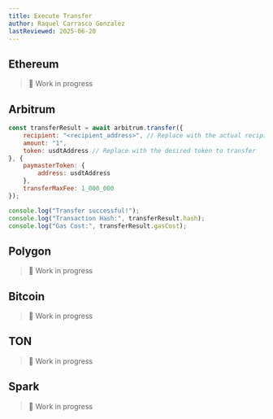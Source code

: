 ```yaml
---
title: Execute Transfer
author: Raquel Carrasco Gonzalez
lastReviewed: 2025-06-20
---
```


## Ethereum
> 🚧 Work in progress

## Arbitrum

```javascript
const transferResult = await arbitrum.transfer({
    recipient: "<recipient_address>", // Replace with the actual recipient address
    amount: "1",
    token: usdtAddress // Replace with the desired token to transfer
}, {
    paymasterToken: {
        address: usdtAddress
    },
    transferMaxFee: 1_000_000
});

console.log("Transfer successful!");
console.log("Transaction Hash:", transferResult.hash);
console.log("Gas Cost:", transferResult.gasCost);
```

## Polygon
> 🚧 Work in progress

## Bitcoin
> 🚧 Work in progress

## TON
> 🚧 Work in progress

## Spark
> 🚧 Work in progress
